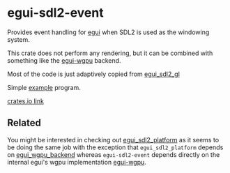 # egui-sdl2-event

Provides event handling for [egui](https://github.com/emilk/egui) when SDL2 is used as the windowing system.

This crate does not perform any rendering, but it can be combined with something like
the [egui-wgpu](https://github.com/emilk/egui/tree/master/crates/egui-wgpu) backend.

Most of the code is just adaptively copied from [egui_sdl2_gl](https://github.com/ArjunNair/egui_sdl2_gl)

Simple [example](https://github.com/kaphula/egui-sdl2-event-example) program.

[crates.io link](https://crates.io/crates/egui-sdl2-event)

## Related

You might be interested in checking out [egui_sdl2_platform](https://crates.io/crates/egui_sdl2_platform) as it seems to
be doing the same job with the exception that `egui_sdl2_platform` depends
on [egui_wgpu_backend](https://github.com/hasenbanck/egui_wgpu_backend) whereas `egui-sdl2-event` depends directly on
the internal egui's wgpu implementation [egui-wgpu](https://github.com/emilk/egui/tree/master/crates/egui-wgpu
).
